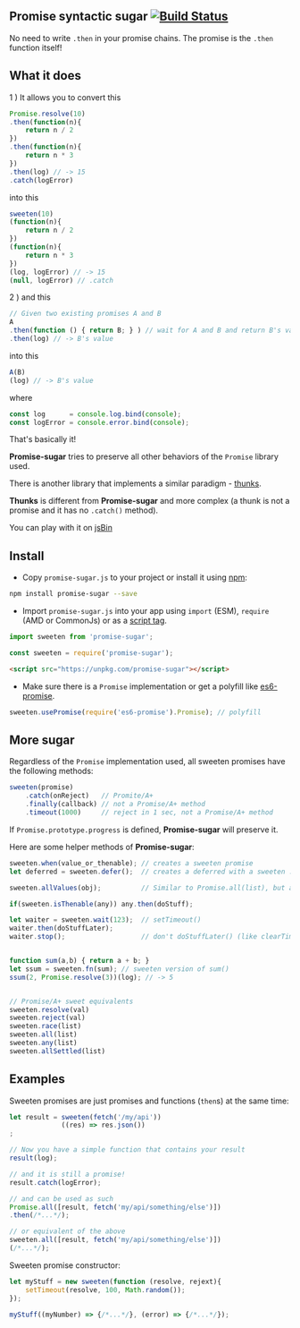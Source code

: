 ## Promise syntactic sugar [![Build Status](https://travis-ci.com/duzun/promise-sugar.svg?branch=master)](https://travis-ci.com/duzun/promise-sugar)

No need to write `.then` in your promise chains.
The promise is the `.then` function itself!

## What it does

1 ) It allows you to convert this

```js
Promise.resolve(10)
.then(function(n){
    return n / 2
})
.then(function(n){
    return n * 3
})
.then(log) // -> 15
.catch(logError)
```

into this

```js
sweeten(10)
(function(n){
    return n / 2
})
(function(n){
    return n * 3
})
(log, logError) // -> 15
(null, logError) // .catch
```

2 ) and this

```js
// Given two existing promises A and B
A
.then(function () { return B; } ) // wait for A and B and return B's value
.then(log) // -> B's value
```

into this

```js
A(B)
(log) // -> B's value
```

where

```js
const log      = console.log.bind(console);
const logError = console.error.bind(console);
```

That's basically it!

**Promise-sugar** tries to preserve all other behaviors of the `Promise` library used.

There is another library that implements a similar paradigm - [thunks](https://github.com/thunks/thunks).

**Thunks** is different from **Promise-sugar** and more complex (a thunk is not a promise and it has no `.catch()` method).

You can play with it on [jsBin](https://jsbin.com/punaxa/edit?js,console,output)

## Install

- Copy `promise-sugar.js` to your project or install it using [npm](https://www.npmjs.com/package/promise-sugar):

```sh
npm install promise-sugar --save
```

- Import `promise-sugar.js` into your app using `import` (ESM), `require` (AMD or CommonJs) or as a [script tag](https://unpkg.com/promise-sugar).

```js
import sweeten from 'promise-sugar';
```

```js
const sweeten = require('promise-sugar');
```

```html
<script src="https://unpkg.com/promise-sugar"></script>
```

- Make sure there is a `Promise` implementation or get a polyfill like [es6-promise](https://www.npmjs.com/package/es6-promise).

```js
sweeten.usePromise(require('es6-promise').Promise); // polyfill
```

## More sugar

Regardless of the `Promise` implementation used, all sweeten promises have the following methods:

```js
sweeten(promise)
    .catch(onReject)   // Promite/A+
    .finally(callback) // not a Promise/A+ method
    .timeout(1000)     // reject in 1 sec, not a Promise/A+ method
```

If `Promise.prototype.progress` is defined, **Promise-sugar** will preserve it.

Here are some helper methods of **Promise-sugar**:

```js
sweeten.when(value_or_thenable); // creates a sweeten promise
let deferred = sweeten.defer();  // creates a deferred with a sweeten .promise

sweeten.allValues(obj);          // Similar to Promise.all(list), but accepts an object with thenable values

if(sweeten.isThenable(any)) any.then(doStuff);

let waiter = sweeten.wait(123);  // setTimeout()
waiter.then(doStuffLater);
waiter.stop();                   // don't doStuffLater() (like clearTimeout())


function sum(a,b) { return a + b; }
let ssum = sweeten.fn(sum); // sweeten version of sum()
ssum(2, Promise.resolve(3))(log); // -> 5


// Promise/A+ sweet equivalents
sweeten.resolve(val)
sweeten.reject(val)
sweeten.race(list)
sweeten.all(list)
sweeten.any(list)
sweeten.allSettled(list)

```

## Examples

Sweeten promises are just promises and functions (`then`s) at the same time:

```js
let result = sweeten(fetch('/my/api'))
             ((res) => res.json())
;

// Now you have a simple function that contains your result
result(log);

// and it is still a promise!
result.catch(logError);

// and can be used as such
Promise.all([result, fetch('my/api/something/else')])
.then(/*...*/);

// or equivalent of the above
sweeten.all([result, fetch('my/api/something/else')])
(/*...*/);
```

Sweeten promise constructor:

```js
let myStuff = new sweeten(function (resolve, rejext){
    setTimeout(resolve, 100, Math.random());
});

myStuff((myNumber) => {/*...*/}, (error) => {/*...*/});
```
